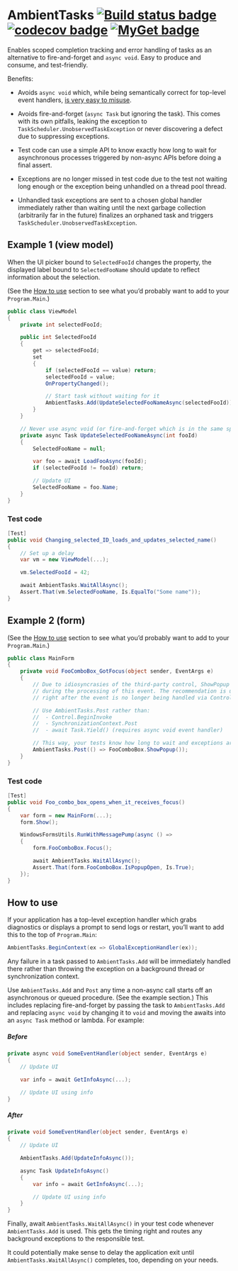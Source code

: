 # AmbientTasks [![Build status badge](https://dev.azure.com/Techsola/AmbientTasks/_apis/build/status/AmbientTasks%20CI?branchName=master)](https://dev.azure.com/Techsola/AmbientTasks/_build/latest?definitionId=1&branchName=master "Build status") [![codecov badge](https://codecov.io/gh/Techsola/AmbientTasks/branch/master/graph/badge.svg)](https://codecov.io/gh/Techsola/AmbientTasks "Test coverage") [![MyGet badge](https://img.shields.io/myget/ambienttasks/vpre/AmbientTasks.svg?label=myget)](https://www.myget.org/feed/ambienttasks/package/nuget/AmbientTasks "MyGet (prereleases)")

Enables scoped completion tracking and error handling of tasks as an alternative to fire-and-forget and `async void`. Easy to produce and consume, and test-friendly.

Benefits:

- Avoids `async void` which, while being semantically correct for top-level event handlers, [is very easy to misuse](https://msdn.microsoft.com/en-us/magazine/jj991977.aspx).

- Avoids fire-and-forget (`async Task` but ignoring the task). This comes with its own pitfalls, leaking the exception to `TaskScheduler.UnobservedTaskException` or never discovering a defect due to suppressing exceptions.

- Test code can use a simple API to know exactly how long to wait for asynchronous processes triggered by non-async APIs before doing a final assert.

- Exceptions are no longer missed in test code due to the test not waiting long enough or the exception being unhandled on a thread pool thread.

- Unhandled task exceptions are sent to a chosen global handler immediately rather than waiting until the next garbage collection (arbitrarily far in the future) finalizes an orphaned task and triggers `TaskScheduler.UnobservedTaskException`.

## Example 1 (view model)

When the UI picker bound to `SelectedFooId` changes the property, the displayed label bound to `SelectedFooName` should update to reflect information about the selection.

(See the [How to use](#how-to-use) section to see what you’d probably want to add to your `Program.Main`.)

```cs
public class ViewModel
{
    private int selectedFooId;

    public int SelectedFooId
    {
        get => selectedFooId;
        set
        {
            if (selectedFooId == value) return;
            selectedFooId = value;
            OnPropertyChanged();

            // Start task without waiting for it
            AmbientTasks.Add(UpdateSelectedFooNameAsync(selectedFooId));
        }
    }

    // Never use async void (or fire-and-forget which is in the same spirit)
    private async Task UpdateSelectedFooNameAsync(int fooId)
    {
        SelectedFooName = null;

        var foo = await LoadFooAsync(fooId);
        if (selectedFooId != fooId) return;

        // Update UI
        SelectedFooName = foo.Name;
    }
}
```

### Test code

```cs
[Test]
public void Changing_selected_ID_loads_and_updates_selected_name()
{
    // Set up a delay
    var vm = new ViewModel(...);

    vm.SelectedFooId = 42;

    await AmbientTasks.WaitAllAsync();
    Assert.That(vm.SelectedFooName, Is.EqualTo("Some name"));
}
```

## Example 2 (form)

(See the [How to use](#how-to-use) section to see what you’d probably want to add to your `Program.Main`.)

```cs
public class MainForm
{
    private void FooComboBox_GotFocus(object sender, EventArgs e)
    {
        // Due to idiosyncrasies of the third-party control, ShowPopup doesn’t work properly when called
        // during the processing of this event. The recommendation is usually to queue ShowPopup to happen
        // right after the event is no longer being handled via Control.BeginInvoke or similar.

        // Use AmbientTasks.Post rather than:
        //  - Control.BeginInvoke
        //  - SynchronizationContext.Post
        //  - await Task.Yield() (requires async void event handler)

        // This way, your tests know how long to wait and exceptions are automatically propagated to them.
        AmbientTasks.Post(() => FooComboBox.ShowPopup());
    }
}
```

### Test code

```cs
[Test]
public void Foo_combo_box_opens_when_it_receives_focus()
{
    var form = new MainForm(...);
    form.Show();

    WindowsFormsUtils.RunWithMessagePump(async () =>
    {
        form.FooComboBox.Focus();

        await AmbientTasks.WaitAllAsync();
        Assert.That(form.FooComboBox.IsPopupOpen, Is.True);
    });
}
```

## How to use

If your application has a top-level exception handler which grabs diagnostics or displays a prompt to send logs or restart, you’ll want to add this to the top of `Program.Main`:

```cs
AmbientTasks.BeginContext(ex => GlobalExceptionHandler(ex));
```

Any failure in a task passed to `AmbientTasks.Add` will be immediately handled there rather than throwing the exception on a background thread or synchronization context.

Use `AmbientTasks.Add` and `Post` any time a non-async call starts off an asynchronous or queued procedure. (See the example section.) This includes replacing fire-and-forget by passing the task to `AmbientTasks.Add` and replacing `async void` by changing it to `void` and moving the awaits into an `async Task` method or lambda. For example:

##### Before

```cs
private async void SomeEventHandler(object sender, EventArgs e)
{
    // Update UI

    var info = await GetInfoAsync(...);

    // Update UI using info
}
```

##### After

```cs
private void SomeEventHandler(object sender, EventArgs e)
{
    // Update UI

    AmbientTasks.Add(UpdateInfoAsync());

    async Task UpdateInfoAsync()
    {
        var info = await GetInfoAsync(...);

        // Update UI using info
    }
}
```

Finally, await `AmbientTasks.WaitAllAsync()` in your test code whenever `AmbientTasks.Add` is used. This gets the timing right and routes any background exceptions to the responsible test.

It could potentially make sense to delay the application exit until `AmbientTasks.WaitAllAsync()` completes, too, depending on your needs.
